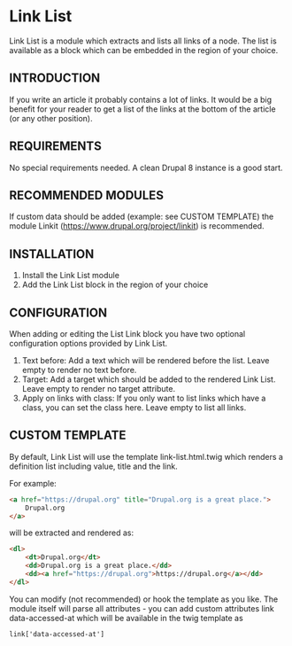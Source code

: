 # Link List

Link List is a module which extracts and lists all links of a node. The list is
available as a block which can be embedded in the region of your choice.

## INTRODUCTION
If you write an article it probably contains a lot of links. It would be a big
benefit for your reader to get a list of the links at the bottom of the article
(or any other position).

## REQUIREMENTS
No special requirements needed. A clean Drupal 8 instance is a good start.

## RECOMMENDED MODULES
If custom data should be added (example: see CUSTOM TEMPLATE) the module
Linkit (https://www.drupal.org/project/linkit) is recommended.

## INSTALLATION
1. Install the Link List module
2. Add the Link List block in the region of your choice

## CONFIGURATION
When adding or editing the List Link block you have two optional configuration
options provided by Link List.

1. Text before: Add a text which will be rendered before the list. Leave empty
to render no text before.
2. Target: Add a target which should be added to the rendered Link List. Leave
empty to render no target attribute.
3. Apply on links with class: If you only want to list links which have a class,
you can set the class here. Leave empty to list all links.

## CUSTOM TEMPLATE
By default, Link List will use the template link-list.html.twig which renders a
definition list including value, title and the link.

For example:
```html
<a href="https://drupal.org" title="Drupal.org is a great place.">
    Drupal.org
</a>
```

will be extracted and rendered as:
```html
<dl>
    <dt>Drupal.org</dt>
    <dd>Drupal.org is a great place.</dd>
    <dd><a href="https://drupal.org">https://drupal.org</a></dd>
</dl>
```


You can modify (not recommended) or hook the template as you like. The module
itself will parse all attributes - you can add custom attributes link
data-accessed-at which will be available in the twig template as

```twig
link['data-accessed-at']
```
